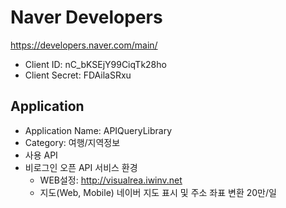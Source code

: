 ﻿Naver Developers
===

https://developers.naver.com/main/

* Client ID: nC_bKSEjY99CiqTk28ho
* Client Secret: FDAilaSRxu

## Application
* Application Name: APIQueryLibrary
* Category: 여행/지역정보
* 사용 API
* 비로그인 오픈 API 서비스 환경
  * WEB설정: http://visualrea.iwinv.net
  * 지도(Web, Mobile)	네이버 지도 표시 및 주소 좌표 변환	20만/일